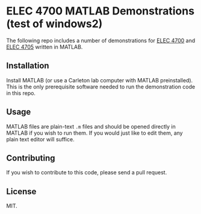 # ELEC 4700 MATLAB Demonstrations (test of windows2)

The following repo includes a number of demonstrations for [ELEC 4700][elec4700]
and [ELEC 4705][elec4705] written in MATLAB.

## Installation

Install MATLAB (or use a Carleton lab computer with MATLAB preinstalled). This
is the only prerequisite software needed to run the demonstration code in this
repo.

## Usage

MATLAB files are plain-text `.m` files and should be opened directly in MATLAB
if you wish to run them. If you would just like to edit them, any plain text
editor will suffice.

## Contributing

If you wish to contribute to this code, please send a pull request.

## License

MIT.

[elec4700]: http://www.doe.carleton.ca/~tjs/4700.html
[elec4705]: http://www.doe.carleton.ca/~tjs/475.html
